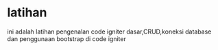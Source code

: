 # latihan
ini adalah latihan pengenalan code igniter dasar,CRUD,koneksi database dan penggunaan bootstrap di code igniter

